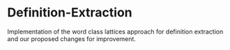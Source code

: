 # Definition-Extraction
Implementation of the word class lattices approach for definition extraction and our proposed changes for improvement.
